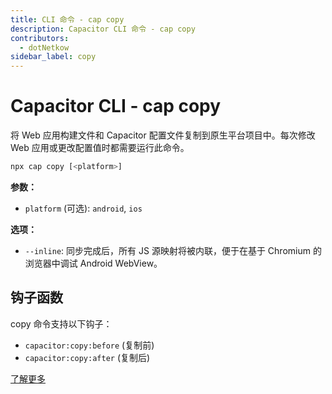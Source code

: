 ```yaml
---
title: CLI 命令 - cap copy
description: Capacitor CLI 命令 - cap copy
contributors:
  - dotNetkow
sidebar_label: copy
---
```


# Capacitor CLI - cap copy

将 Web 应用构建文件和 Capacitor 配置文件复制到原生平台项目中。每次修改 Web 应用或更改配置值时都需要运行此命令。

```bash
npx cap copy [<platform>]
```

<strong>参数：</strong>

- `platform` (可选): `android`, `ios`

<strong>选项：</strong>

- `--inline`: 同步完成后，所有 JS 源映射将被内联，便于在基于 Chromium 的浏览器中调试 Android WebView。

## 钩子函数

copy 命令支持以下钩子：

- `capacitor:copy:before` (复制前)
- `capacitor:copy:after` (复制后)

[了解更多](../hooks.md)